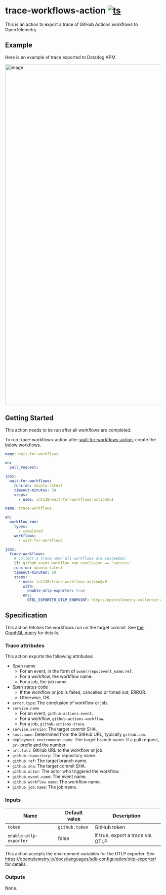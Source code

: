 # trace-workflows-action [![ts](https://github.com/int128/trace-workflows-action/actions/workflows/ts.yaml/badge.svg)](https://github.com/int128/trace-workflows-action/actions/workflows/ts.yaml)

This is an action to export a trace of GitHub Actions workflows to OpenTelemetry.

## Example

Here is an example of trace exported to Datadog APM.

<img width="1100" alt="image" src="https://github.com/user-attachments/assets/f6286a37-dc1e-440e-922e-3d47f0583ac0">

## Getting Started

This action needs to be run after all workflows are completed.

To run trace-workflows-action after [wait-for-workflows-action](https://github.com/int128/wait-for-workflows-action),
create the below workflows.

```yaml
name: wait-for-workflows

on:
  pull_request:

jobs:
  wait-for-workflows:
    runs-on: ubuntu-latest
    timeout-minutes: 30
    steps:
      - uses: int128/wait-for-workflows-action@v1
```

```yaml
name: trace-workflows

on:
  workflow_run:
    types:
      - completed
    workflows:
      - wait-for-workflows

jobs:
  trace-workflows:
    # Collect a trace when all workflows are succeeded.
    if: github.event.workflow_run.conclusion == 'success'
    runs-on: ubuntu-latest
    timeout-minutes: 10
    steps:
      - uses: int128/trace-workflows-action@v0
        with:
          enable-otlp-exporter: true
        env:
          OTEL_EXPORTER_OTLP_ENDPOINT: http://opentelemetry-collector:4318
```

## Specification

This action fetches the workflows run on the target commit.
See [the GraphQL query](src/queries/listChecks.ts) for details.

### Trace attributes

This action exports the following attributes:

- Span name
  - For an event, in the form of `owner/repo:event_name:ref`.
  - For a workflow, the workflow name.
  - For a job, the job name.
- Span status code
  - If the workflow or job is failed, cancelled or timed out, ERROR.
  - Otherwise, OK.
- `error.type`: The conclusion of workflow or job.
- `service.name`
  - For an event, `github-actions-event`.
  - For a workflow, `github-actions-workflow`.
  - For a job, `github-actions-trace`.
- `service.version`: The target commit SHA.
- `host.name`: Determined from the GitHub URL, typically `github.com`.
- `deployment.environment.name`: The target branch name. If a pull request, `pr-` prefix and the number.
- `url.full`: GitHub URL to the workflow or job.
- `github.repository`: The repository name.
- `github.ref`: The target branch name.
- `github.sha`: The target commit SHA.
- `github.actor`: The actor who triggered the workflow.
- `github.event.name`: The event name.
- `github.workflow.name`: The workflow name.
- `github.job.name`: The job name.

### Inputs

| Name                   | Default value  | Description                      |
| ---------------------- | -------------- | -------------------------------- |
| `token`                | `github.token` | GitHub token                     |
| `enable-otlp-exporter` | false          | If true, export a trace via OTLP |

This action accepts the environment variables for the OTLP exporter.
See https://opentelemetry.io/docs/languages/sdk-configuration/otlp-exporter/ for details.

### Outputs

None.
